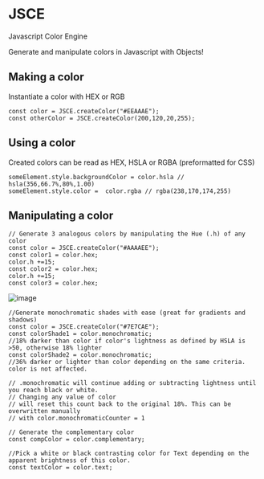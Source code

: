 # JSCE
Javascript Color Engine

Generate and manipulate colors in Javascript with Objects!

## Making a color
Instantiate a color with HEX or RGB
```
const color = JSCE.createColor("#EEAAAE");
const otherColor = JSCE.createColor(200,120,20,255);
```

## Using a color
Created colors can be read as HEX, HSLA or RGBA (preformatted for CSS)
```
someElement.style.backgroundColor = color.hsla // hsla(356,66.7%,80%,1.00)
someElement.style.color =  color.rgba // rgba(238,170,174,255)
```

## Manipulating a color
```
// Generate 3 analogous colors by manipulating the Hue (.h) of any color
const color = JSCE.createColor("#AAAAEE");
const color1 = color.hex;
color.h +=15;
const color2 = color.hex;
color.h +=15;
const color3 = color.hex;
```
![image](https://user-images.githubusercontent.com/4108484/198845909-89583390-8506-4c12-b4fb-b4eae64ce0a2.png)

```
//Generate monochromatic shades with ease (great for gradients and shadows)
const color = JSCE.createColor("#7E7CAE");
const colorShade1 = color.monochromatic; 
//18% darker than color if color's lightness as defined by HSLA is >50, otherwise 18% lighter
const colorShade2 = color.monochromatic; 
//36% darker or lighter than color depending on the same criteria. color is not affected.

// .monochromatic will continue adding or subtracting lightness until you reach black or white.
// Changing any value of color
// will reset this count back to the original 18%. This can be overwritten manually
// with color.monochromaticCounter = 1
```

```
// Generate the complementary color
const compColor = color.complementary;
```

```
//Pick a white or black contrasting color for Text depending on the apparent brightness of this color.
const textColor = color.text;
```



